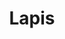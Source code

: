---
codehost: https://github.com/leafo/lapis
googleplus: https://plus.google.com/114377626084940227656
logohandle: leafonet_lapis
sort: lapis
title: Lapis
twitter: https://x.com/moonscript
website: http://leafo.net/lapis/
---